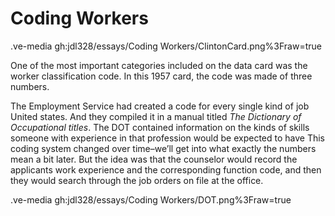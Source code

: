 # Coding Workers

.ve-media gh:jdl328/essays/Coding Workers/ClintonCard.png%3Fraw=true

One of the most important categories included on the data card was the worker classification code. In this 1957 card, the code was made of three 
numbers. 

The Employment Service had created a code for every single kind of job United states. And they compiled it in a manual titled *The Dictionary of Occupational titles*. The DOT contained information on the kinds of skills someone with experience in that profession would be expected to have
This coding system changed over time–we’ll get into what exactly the numbers mean a bit later.
But the idea was that the counselor would record the applicants work experience and the corresponding function code, and then they would search through the job orders on file at the office.


.ve-media gh:jdl328/essays/Coding Workers/DOT.png%3Fraw=true



